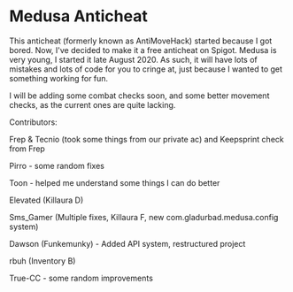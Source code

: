 # Medusa Anticheat
This anticheat (formerly known as AntiMoveHack) started because I got bored. 
Now, I've decided to make it a free anticheat on Spigot.
Medusa is very young, I started it late August 2020. As such, it will have lots of mistakes and lots of code for you to cringe at, just because I wanted to get something working for fun.

I will be adding some combat checks soon, and some better movement checks, as the current ones are quite lacking.

Contributors: 

Frep & Tecnio (took some things from our private ac) and Keepsprint check from Frep

Pirro - some random fixes

Toon - helped me understand some things I can do better

Elevated (Killaura D)

Sms_Gamer (Multiple fixes, Killaura F, new com.gladurbad.medusa.config system)

Dawson (Funkemunky) - Added API system, restructured project

rbuh (Inventory B)

True-CC - some random improvements
